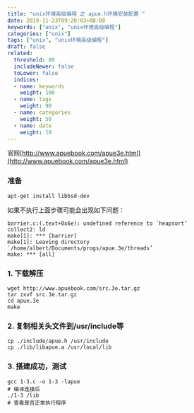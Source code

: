 ```yaml
---
title: "unix环境高级编程 之 apue.h环境安装配置 "
date: 2019-11-23T09:20:03+08:00
keywords: ["unix", "unix环境高级编程"]
categories: ["unix"]
tags: ["unix", "unix环境高级编程"]
draft: false
related:
  threshold: 80
  includeNewer: false
  toLower: false
  indices:
  - name: keywords
    weight: 100
  - name: tags
    weight: 90
  - name: categories
    weight: 50
  - name: date
    weight: 10
---
```


官网[http://www.apuebook.com/apue3e.html](http://www.apuebook.com/apue3e.html)

### 准备
```shell script
apt-get install libbsd-dev
```
如果不执行上面步骤可能会出现如下问题：
```shell script
barrier.c:(.text+0x6e): undefined reference to `heapsort’
collect2: ld
make[1]: *** [barrier] 
make[1]: Leaving directory `/home/albert/Documents/progs/apue.3e/threads’
make: *** [all] 
```

### 1. 下载解压
```shell script
wget http://www.apuebook.com/src.3e.tar.gz
tar zxvf src.3e.tar.gz
cd apue.3e
make
```
### 2. 复制相关头文件到/usr/include等
```shell script
cp ./include/apue.h /usr/include
cp ./lib/libapue.a /usr/local/lib
```
### 3. 搭建成功，测试
```shell script
gcc 1-3.c -o 1-3 -lapue
# 编译连接后
./1-3 /lib
# 查看是否正常执行程序
```

